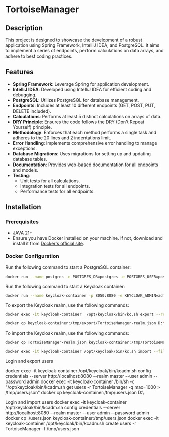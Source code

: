 # TortoiseManager

## Description

This project is designed to showcase the development of a robust application using Spring Framework, IntelliJ IDEA, and PostgreSQL. It aims to implement a series of endpoints, perform calculations on data arrays, and adhere to best coding practices.

## Features

- **Spring Framework**: Leverage Spring for application development.
- **IntelliJ IDEA**: Developed using IntelliJ IDEA for efficient coding and debugging.
- **PostgreSQL**: Utilizes PostgreSQL for database management.
- **Endpoints**: Includes at least 10 different endpoints (GET, POST, PUT, DELETE included).
- **Calculations**: Performs at least 5 distinct calculations on arrays of data.
- **DRY Principle**: Ensures the code follows the DRY (Don't Repeat Yourself) principle.
- **Methodology**: Enforces that each method performs a single task and adheres to the 20 lines and 2 indentations limit.
- **Error Handling**: Implements comprehensive error handling to manage exceptions.
- **Database Migrations**: Uses migrations for setting up and updating database tables.
- **Documentation**: Provides web-based documentation for all endpoints and models.
- **Testing**:
  - Unit tests for all calculations.
  - Integration tests for all endpoints.
  - Performance tests for all endpoints.

## Installation

### Prerequisites

- JAVA 21+
- Ensure you have Docker installed on your machine. If not, download and install it from [Docker's official site](https://www.docker.com/get-started).

### Docker Configuration

Run the following command to start a PostgreSQL container:

```bash
docker run --name postgres -e POSTGRES_DB=postgres -e POSTGRES_USER=postgres -e POSTGRES_PASSWORD=123 -p 5433:5432 -d postgres:latest
```

Run the following command to start a Keycloak container:
```bash
docker run --name keycloak-container -p 8050:8080 -e KEYCLOAK_ADMIN=admin -e KEYCLOAK_ADMIN_PASSWORD=admin quay.io/keycloak/keycloak:24.0.4 start-dev
```

To export the Keycloak realm, use the following commands:

```bash
docker exec -it keycloak-container  /opt/keycloak/bin/kc.sh export --realm TortoiseManager --dir /tmp/export --users same_file

docker cp keycloak-container:/tmp/export/TortoiseManager-realm.json D:\
```
To import the Keycloak realm, use the following commands:
```bash
docker cp TortoiseManager-realm.json keycloak-container:/tmp/TortoiseManager-realm.json

docker exec -it keycloak-container /opt/keycloak/bin/kc.sh import --file /tmp/TortoiseManager-realm.json
```
Login and export users

docker exec -it keycloak-container /opt/keycloak/bin/kcadm.sh config credentials --server http://localhost:8080 --realm master --user admin --password admin
docker exec -it keycloak-container /bin/sh -c "/opt/keycloak/bin/kcadm.sh get users -r TortoiseManager -q max=1000 > /tmp/users.json"
docker cp keycloak-container:/tmp/users.json D:\

Login and import users
docker exec -it keycloak-container /opt/keycloak/bin/kcadm.sh config credentials --server http://localhost:8080 --realm master --user admin --password admin
docker cp ./users.json keycloak-container:/tmp/users.json
docker exec -it keycloak-container /opt/keycloak/bin/kcadm.sh create users -r TortoiseManager -f /tmp/users.json
